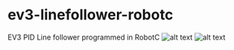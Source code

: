 # ev3-linefollower-robotc
EV3 PID Line follower programmed in RobotC
![alt text](https://en.wikipedia.org/wiki/PID_controller#/media/File:PID_en.svg)
![alt text](https://en.wikipedia.org/wiki/PID_controller#/media/File:PID_varyingP.jpg)
